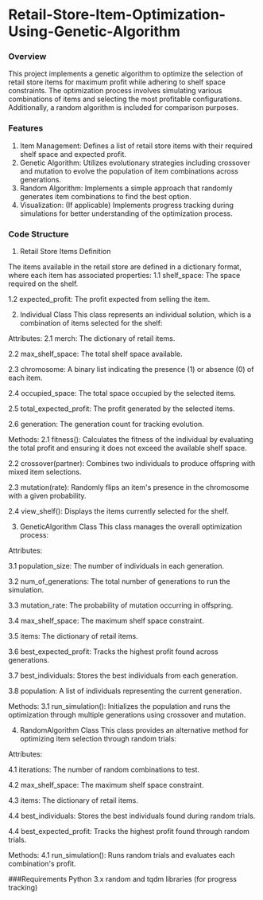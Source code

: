 # Retail-Store-Item-Optimization-Using-Genetic-Algorithm

### Overview
This project implements a genetic algorithm to optimize the selection of retail store items for maximum profit while adhering to shelf space constraints. The optimization process involves simulating various combinations of items and selecting the most profitable configurations. Additionally, a random algorithm is included for comparison purposes.

### Features

1. Item Management: Defines a list of retail store items with their required shelf space and expected profit.
2. Genetic Algorithm: Utilizes evolutionary strategies including crossover and mutation to evolve the population of item combinations across generations.
3. Random Algorithm: Implements a simple approach that randomly generates item combinations to find the best option.
4. Visualization: (If applicable) Implements progress tracking during simulations for better understanding of the optimization process.

### Code Structure
1. Retail Store Items Definition
   
The items available in the retail store are defined in a dictionary format, where each item has associated properties:
1.1 shelf_space: The space required on the shelf.

1.2 expected_profit: The profit expected from selling the item.

2. Individual Class
This class represents an individual solution, which is a combination of items selected for the shelf:

Attributes:
2.1 merch: The dictionary of retail items.

2.2 max_shelf_space: The total shelf space available.

2.3 chromosome: A binary list indicating the presence (1) or absence (0) of each item.

2.4 occupied_space: The total space occupied by the selected items.

2.5 total_expected_profit: The profit generated by the selected items.

2.6 generation: The generation count for tracking evolution.

Methods:
2.1 fitness(): Calculates the fitness of the individual by evaluating the total profit and ensuring it does not exceed the available shelf space.

2.2 crossover(partner): Combines two individuals to produce offspring with mixed item selections.

2.3 mutation(rate): Randomly flips an item's presence in the chromosome with a given probability.

2.4 view_shelf(): Displays the items currently selected for the shelf.


3. GeneticAlgorithm Class
This class manages the overall optimization process:

Attributes:

3.1 population_size: The number of individuals in each generation.

3.2 num_of_generations: The total number of generations to run the simulation.

3.3 mutation_rate: The probability of mutation occurring in offspring.

3.4 max_shelf_space: The maximum shelf space constraint.

3.5 items: The dictionary of retail items.

3.6 best_expected_profit: Tracks the highest profit found across generations.

3.7 best_individuals: Stores the best individuals from each generation.

3.8 population: A list of individuals representing the current generation.

Methods:
3.1 run_simulation(): Initializes the population and runs the optimization through multiple generations using crossover and mutation.


4. RandomAlgorithm Class
This class provides an alternative method for optimizing item selection through random trials:

Attributes:

4.1 iterations: The number of random combinations to test.

4.2 max_shelf_space: The maximum shelf space constraint.

4.3 items: The dictionary of retail items.

4.4 best_individuals: Stores the best individuals found during random trials.

4.4 best_expected_profit: Tracks the highest profit found through random trials.


Methods:
4.1 run_simulation(): Runs random trials and evaluates each combination's profit.


###Requirements
Python 3.x
random and tqdm libraries (for progress tracking)

